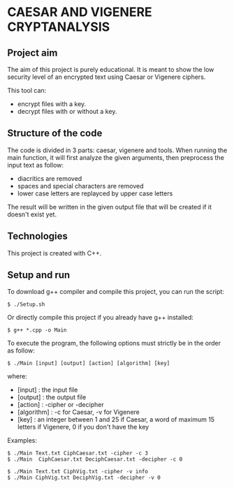 # CAESAR AND VIGENERE CRYPTANALYSIS

## Project aim

The aim of this project is purely educational. It is meant to show the low security level of an encrypted text using Caesar or Vigenere ciphers.

This tool can:
* encrypt files with a key.
* decrypt files with or without a key.


## Structure of the code

The code is divided in 3 parts: caesar, vigenere and tools.
When running the main function, it will first analyze the given arguments, then preprocess the input text as follow:
* diacritics are removed
* spaces and special characters are removed
* lower case letters are replayced by upper case letters

The result will be written in the given output file that will be created if it doesn't exist yet.


## Technologies

This project is created with C++.


## Setup and run

To download g++ compiler and compile this project, you can run the script:
```
$ ./Setup.sh
```

Or directly compile this project if you already have g++ installed:
```
$ g++ *.cpp -o Main
```

To execute the program, the following options must strictly be in the order as follow:
```
$ ./Main [input] [output] [action] [algorithm] [key]
```
where:
* [input] : the input file
* [output] : the output file
* [action] : -cipher or -decipher
* [algorithm] : -c for Caesar, -v for Vigenere
* [key] : an integer between 1 and 25 if Caesar, a word of maximum 15 letters if Vigenere, 0 if you don't have the key

Examples:
```
$ ./Main Text.txt CiphCaesar.txt -cipher -c 3
$ ./Main  CiphCaesar.txt DeciphCaesar.txt -decipher -c 0

$ ./Main Text.txt CiphVig.txt -cipher -v info
$ ./Main CiphVig.txt DeciphVig.txt -decipher -v 0
```
